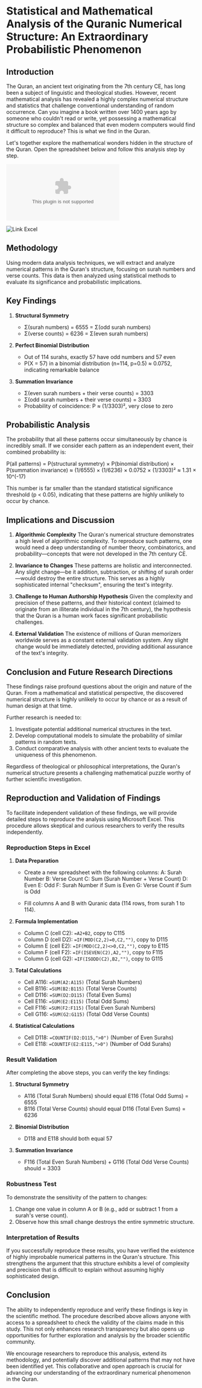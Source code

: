 # Statistical and Mathematical Analysis of the Quranic Numerical Structure: An Extraordinary Probabilistic Phenomenon

## Introduction

The Quran, an ancient text originating from the 7th century CE, has long been a subject of linguistic and theological studies. However, recent mathematical analysis has revealed a highly complex numerical structure and statistics that challenge conventional understanding of random occurrence. Can you imagine a book written over 1400 years ago by someone who couldn't read or write, yet possessing a mathematical structure so complex and balanced that even modern computers would find it difficult to reproduce? This is what we find in the Quran.

Let's together explore the mathematical wonders hidden in the structure of the Quran. Open the spreadsheet below and follow this analysis step by step.

![Link Excel](https://github.com/mirzaakhena/Quran-Checksum/blob/main/Checksum-AlQuran-Table.xlsx)

![Link Excel](https://github.com/mirzaakhena/Quran-Checksum/blob/main/Table-Screenshot.png)

## Methodology

Using modern data analysis techniques, we will extract and analyze numerical patterns in the Quran's structure, focusing on surah numbers and verse counts. This data is then analyzed using statistical methods to evaluate its significance and probabilistic implications.

## Key Findings

1. **Structural Symmetry**
   - Σ(surah numbers) = 6555 = Σ(odd surah numbers)
   - Σ(verse counts) = 6236 = Σ(even surah numbers)

2. **Perfect Binomial Distribution**
   - Out of 114 surahs, exactly 57 have odd numbers and 57 even
   - P(X = 57) in a binomial distribution (n=114, p=0.5) ≈ 0.0752, indicating remarkable balance

3. **Summation Invariance**
   - Σ(even surah numbers + their verse counts) = 3303
   - Σ(odd surah numbers + their verse counts) = 3303
   - Probability of coincidence: P ≈ (1/3303)², very close to zero

## Probabilistic Analysis

The probability that all these patterns occur simultaneously by chance is incredibly small. If we consider each pattern as an independent event, their combined probability is:

P(all patterns) = P(structural symmetry) × P(binomial distribution) × P(summation invariance)
               ≈ (1/6555) × (1/6236) × 0.0752 × (1/3303)²
               ≈ 1.31 × 10^(-17)

This number is far smaller than the standard statistical significance threshold (p < 0.05), indicating that these patterns are highly unlikely to occur by chance.

## Implications and Discussion

1. **Algorithmic Complexity**
   The Quran's numerical structure demonstrates a high level of algorithmic complexity. To reproduce such patterns, one would need a deep understanding of number theory, combinatorics, and probability—concepts that were not developed in the 7th century CE.

2. **Invariance to Changes**
   These patterns are holistic and interconnected. Any slight change—be it addition, subtraction, or shifting of surah order—would destroy the entire structure. This serves as a highly sophisticated internal "checksum", ensuring the text's integrity.

3. **Challenge to Human Authorship Hypothesis**
   Given the complexity and precision of these patterns, and their historical context (claimed to originate from an illiterate individual in the 7th century), the hypothesis that the Quran is a human work faces significant probabilistic challenges.

4. **External Validation**
   The existence of millions of Quran memorizers worldwide serves as a constant external validation system. Any slight change would be immediately detected, providing additional assurance of the text's integrity.

## Conclusion and Future Research Directions

These findings raise profound questions about the origin and nature of the Quran. From a mathematical and statistical perspective, the discovered numerical structure is highly unlikely to occur by chance or as a result of human design at that time.

Further research is needed to:
1. Investigate potential additional numerical structures in the text.
2. Develop computational models to simulate the probability of similar patterns in random texts.
3. Conduct comparative analysis with other ancient texts to evaluate the uniqueness of this phenomenon.

Regardless of theological or philosophical interpretations, the Quran's numerical structure presents a challenging mathematical puzzle worthy of further scientific investigation.

## Reproduction and Validation of Findings

To facilitate independent validation of these findings, we will provide detailed steps to reproduce the analysis using Microsoft Excel. This procedure allows skeptical and curious researchers to verify the results independently.

### Reproduction Steps in Excel

1. **Data Preparation**
   - Create a new spreadsheet with the following columns:
     A: Surah Number
     B: Verse Count
     C: Sum (Surah Number + Verse Count)
     D: Even
     E: Odd
     F: Surah Number if Sum is Even
     G: Verse Count if Sum is Odd

   - Fill columns A and B with Quranic data (114 rows, from surah 1 to 114).

2. **Formula Implementation**
   - Column C (cell C2): `=A2+B2`, copy to C115
   - Column D (cell D2): `=IF(MOD(C2,2)=0,C2,"")`, copy to D115
   - Column E (cell E2): `=IF(MOD(C2,2)<>0,C2,"")`, copy to E115
   - Column F (cell F2): `=IF(ISEVEN(C2),A2,"")`, copy to F115
   - Column G (cell G2): `=IF(ISODD(C2),B2,"")`, copy to G115

3. **Total Calculations**
   - Cell A116: `=SUM(A2:A115)` (Total Surah Numbers)
   - Cell B116: `=SUM(B2:B115)` (Total Verse Counts)
   - Cell D116: `=SUM(D2:D115)` (Total Even Sums)
   - Cell E116: `=SUM(E2:E115)` (Total Odd Sums)
   - Cell F116: `=SUM(F2:F115)` (Total Even Surah Numbers)
   - Cell G116: `=SUM(G2:G115)` (Total Odd Verse Counts)

4. **Statistical Calculations**
   - Cell D118: `=COUNTIF(D2:D115,">0")` (Number of Even Surahs)
   - Cell E118: `=COUNTIF(E2:E115,">0")` (Number of Odd Surahs)

### Result Validation

After completing the above steps, you can verify the key findings:

1. **Structural Symmetry**
   - A116 (Total Surah Numbers) should equal E116 (Total Odd Sums) = 6555
   - B116 (Total Verse Counts) should equal D116 (Total Even Sums) = 6236

2. **Binomial Distribution**
   - D118 and E118 should both equal 57

3. **Summation Invariance**
   - F116 (Total Even Surah Numbers) + G116 (Total Odd Verse Counts) should = 3303

### Robustness Test

To demonstrate the sensitivity of the pattern to changes:

1. Change one value in column A or B (e.g., add or subtract 1 from a surah's verse count).
2. Observe how this small change destroys the entire symmetric structure.

### Interpretation of Results

If you successfully reproduce these results, you have verified the existence of highly improbable numerical patterns in the Quran's structure. This strengthens the argument that this structure exhibits a level of complexity and precision that is difficult to explain without assuming highly sophisticated design.

## Conclusion

The ability to independently reproduce and verify these findings is key in the scientific method. The procedure described above allows anyone with access to a spreadsheet to check the validity of the claims made in this study. This not only enhances research transparency but also opens up opportunities for further exploration and analysis by the broader scientific community.

We encourage researchers to reproduce this analysis, extend its methodology, and potentially discover additional patterns that may not have been identified yet. This collaborative and open approach is crucial for advancing our understanding of the extraordinary numerical phenomenon in the Quran.